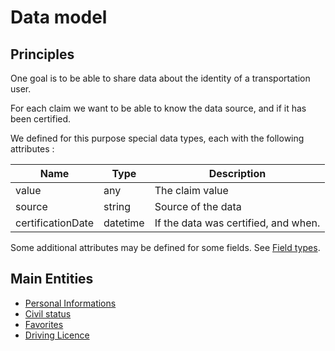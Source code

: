 Data model
==========


Principles
----------

One goal is to be able to share data about the identity of
a transportation user.

For each claim we want to be able to know the data source, and
if it has been certified.

We defined for this purpose special data types, each with the following 
attributes :

| Name              | Type       | Description
| ------------------|------------|---------------------------------
| value             | any        | The claim value
| source            | string     | Source of the data
| certificationDate | datetime   | If the data was certified, and when.

Some additional attributes may be defined for some fields. See
[Field types](field-types.md).


Main Entities
-------------

- [Personal Informations](personal-informations.md)
- [Civil status](civil-status.md)
- [Favorites](favorites.md)
- [Driving Licence](driving-licence.md)


